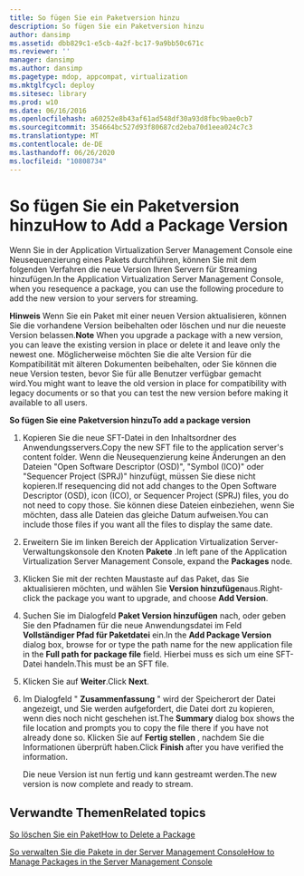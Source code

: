 ```yaml
---
title: So fügen Sie ein Paketversion hinzu
description: So fügen Sie ein Paketversion hinzu
author: dansimp
ms.assetid: dbb829c1-e5cb-4a2f-bc17-9a9bb50c671c
ms.reviewer: ''
manager: dansimp
ms.author: dansimp
ms.pagetype: mdop, appcompat, virtualization
ms.mktglfcycl: deploy
ms.sitesec: library
ms.prod: w10
ms.date: 06/16/2016
ms.openlocfilehash: a60252e8b43af61ad548df30a93d8fbc9bae0cb7
ms.sourcegitcommit: 354664bc527d93f80687cd2eba70d1eea024c7c3
ms.translationtype: MT
ms.contentlocale: de-DE
ms.lasthandoff: 06/26/2020
ms.locfileid: "10808734"
---
```

# <span data-ttu-id="8c551-103">So fügen Sie ein Paketversion hinzu</span><span class="sxs-lookup"><span data-stu-id="8c551-103">How to Add a Package Version</span></span>


<span data-ttu-id="8c551-104">Wenn Sie in der Application Virtualization Server Management Console eine Neusequenzierung eines Pakets durchführen, können Sie mit dem folgenden Verfahren die neue Version Ihren Servern für Streaming hinzufügen.</span><span class="sxs-lookup"><span data-stu-id="8c551-104">In the Application Virtualization Server Management Console, when you resequence a package, you can use the following procedure to add the new version to your servers for streaming.</span></span>

<span data-ttu-id="8c551-105">**Hinweis**  Wenn Sie ein Paket mit einer neuen Version aktualisieren, können Sie die vorhandene Version beibehalten oder löschen und nur die neueste Version belassen.</span><span class="sxs-lookup"><span data-stu-id="8c551-105">**Note** When you upgrade a package with a new version, you can leave the existing version in place or delete it and leave only the newest one.</span></span> <span data-ttu-id="8c551-106">Möglicherweise möchten Sie die alte Version für die Kompatibilität mit älteren Dokumenten beibehalten, oder Sie können die neue Version testen, bevor Sie für alle Benutzer verfügbar gemacht wird.</span><span class="sxs-lookup"><span data-stu-id="8c551-106">You might want to leave the old version in place for compatibility with legacy documents or so that you can test the new version before making it available to all users.</span></span>

 

**<span data-ttu-id="8c551-107">So fügen Sie eine Paketversion hinzu</span><span class="sxs-lookup"><span data-stu-id="8c551-107">To add a package version</span></span>**

1.  <span data-ttu-id="8c551-108">Kopieren Sie die neue SFT-Datei in den Inhaltsordner des Anwendungsservers.</span><span class="sxs-lookup"><span data-stu-id="8c551-108">Copy the new SFT file to the application server's content folder.</span></span> <span data-ttu-id="8c551-109">Wenn die Neusequenzierung keine Änderungen an den Dateien "Open Software Descriptor (OSD)", "Symbol (ICO)" oder "Sequencer Project (SPRJ)" hinzufügt, müssen Sie diese nicht kopieren.</span><span class="sxs-lookup"><span data-stu-id="8c551-109">If resequencing did not add changes to the Open Software Descriptor (OSD), icon (ICO), or Sequencer Project (SPRJ) files, you do not need to copy those.</span></span> <span data-ttu-id="8c551-110">Sie können diese Dateien einbeziehen, wenn Sie möchten, dass alle Dateien das gleiche Datum aufweisen.</span><span class="sxs-lookup"><span data-stu-id="8c551-110">You can include those files if you want all the files to display the same date.</span></span>

2.  <span data-ttu-id="8c551-111">Erweitern Sie im linken Bereich der Application Virtualization Server-Verwaltungskonsole den Knoten **Pakete** .</span><span class="sxs-lookup"><span data-stu-id="8c551-111">In left pane of the Application Virtualization Server Management Console, expand the **Packages** node.</span></span>

3.  <span data-ttu-id="8c551-112">Klicken Sie mit der rechten Maustaste auf das Paket, das Sie aktualisieren möchten, und wählen Sie **Version hinzufügen**aus.</span><span class="sxs-lookup"><span data-stu-id="8c551-112">Right-click the package you want to upgrade, and choose **Add Version**.</span></span>

4.  <span data-ttu-id="8c551-113">Suchen Sie im Dialogfeld **Paket Version hinzufügen** nach, oder geben Sie den Pfadnamen für die neue Anwendungsdatei im Feld **Vollständiger Pfad für Paketdatei** ein.</span><span class="sxs-lookup"><span data-stu-id="8c551-113">In the **Add Package Version** dialog box, browse for or type the path name for the new application file in the **Full path for package file** field.</span></span> <span data-ttu-id="8c551-114">Hierbei muss es sich um eine SFT-Datei handeln.</span><span class="sxs-lookup"><span data-stu-id="8c551-114">This must be an SFT file.</span></span>

5.  <span data-ttu-id="8c551-115">Klicken Sie auf **Weiter**.</span><span class="sxs-lookup"><span data-stu-id="8c551-115">Click **Next**.</span></span>

6.  <span data-ttu-id="8c551-116">Im Dialogfeld " **Zusammenfassung** " wird der Speicherort der Datei angezeigt, und Sie werden aufgefordert, die Datei dort zu kopieren, wenn dies noch nicht geschehen ist.</span><span class="sxs-lookup"><span data-stu-id="8c551-116">The **Summary** dialog box shows the file location and prompts you to copy the file there if you have not already done so.</span></span> <span data-ttu-id="8c551-117">Klicken Sie auf **Fertig stellen** , nachdem Sie die Informationen überprüft haben.</span><span class="sxs-lookup"><span data-stu-id="8c551-117">Click **Finish** after you have verified the information.</span></span>

    <span data-ttu-id="8c551-118">Die neue Version ist nun fertig und kann gestreamt werden.</span><span class="sxs-lookup"><span data-stu-id="8c551-118">The new version is now complete and ready to stream.</span></span>

## <span data-ttu-id="8c551-119">Verwandte Themen</span><span class="sxs-lookup"><span data-stu-id="8c551-119">Related topics</span></span>


[<span data-ttu-id="8c551-120">So löschen Sie ein Paket</span><span class="sxs-lookup"><span data-stu-id="8c551-120">How to Delete a Package</span></span>](how-to-delete-a-packageserver.md)

[<span data-ttu-id="8c551-121">So verwalten Sie die Pakete in der Server Management Console</span><span class="sxs-lookup"><span data-stu-id="8c551-121">How to Manage Packages in the Server Management Console</span></span>](how-to-manage-packages-in-the-server-management-console.md)

 

 





